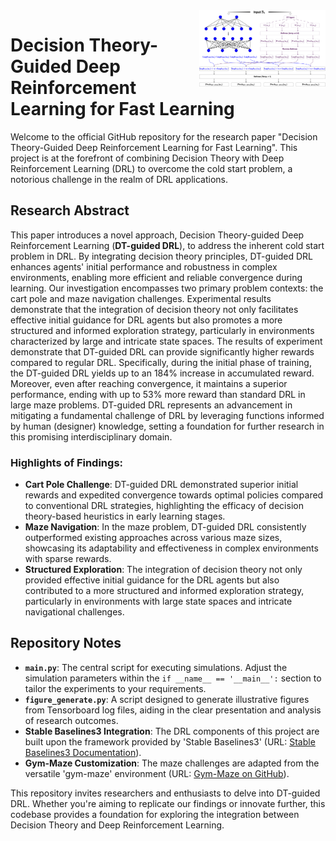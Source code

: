 <img src="DT-guided DRL.png" align="right" width="40%"/>

# Decision Theory-Guided Deep Reinforcement Learning for Fast Learning

Welcome to the official GitHub repository for the research paper "Decision Theory-Guided Deep Reinforcement Learning for Fast Learning". This project is at the forefront of combining Decision Theory with Deep Reinforcement Learning (DRL) to overcome the cold start problem, a notorious challenge in the realm of DRL applications.

## Research Abstract

This paper introduces a novel approach, Decision Theory-guided Deep Reinforcement Learning (**DT-guided DRL**), to address the inherent cold start problem in DRL. By integrating decision theory principles, DT-guided DRL enhances agents' initial performance and robustness in complex environments, enabling more efficient and reliable convergence during learning. Our investigation encompasses two primary problem contexts: the cart pole and maze navigation challenges. Experimental results demonstrate that the integration of decision theory not only facilitates effective initial guidance for DRL agents but also promotes a more structured and informed exploration strategy, particularly in environments characterized by large and intricate state spaces. The results of experiment demonstrate that DT-guided DRL can provide significantly higher rewards compared to regular DRL. Specifically, during the initial phase of training, the DT-guided DRL yields up to an 184% increase in accumulated reward. Moreover, even after reaching convergence, it maintains a superior performance, ending with up to 53% more reward than standard DRL in large maze problems. DT-guided DRL represents an advancement in mitigating a fundamental challenge of DRL by leveraging functions informed by human (designer) knowledge, setting a foundation for further research in this promising interdisciplinary domain.

### Highlights of Findings:

- **Cart Pole Challenge**: DT-guided DRL demonstrated superior initial rewards and expedited convergence towards optimal policies compared to conventional DRL strategies, highlighting the efficacy of decision theory-based heuristics in early learning stages.
- **Maze Navigation**: In the maze problem, DT-guided DRL consistently outperformed existing approaches across various maze sizes, showcasing its adaptability and effectiveness in complex environments with sparse rewards.
- **Structured Exploration**: The integration of decision theory not only provided effective initial guidance for the DRL agents but also contributed to a more structured and informed exploration strategy, particularly in environments with large state spaces and intricate navigational challenges.

## Repository Notes

- **`main.py`**: The central script for executing simulations. Adjust the simulation parameters within the `if __name__ == '__main__':` section to tailor the experiments to your requirements.
- **`figure_generate.py`**: A script designed to generate illustrative figures from Tensorboard log files, aiding in the clear presentation and analysis of research outcomes.
- **Stable Baselines3 Integration**: The DRL components of this project are built upon the framework provided by 'Stable Baselines3' (URL: [Stable Baselines3 Documentation](https://stable-baselines3.readthedocs.io)).
- **Gym-Maze Customization**: The maze challenges are adapted from the versatile 'gym-maze' environment (URL: [Gym-Maze on GitHub](https://github.com/MattChanTK/gym-maze)).

This repository invites researchers and enthusiasts to delve into DT-guided DRL. Whether you're aiming to replicate our findings or innovate further, this codebase provides a foundation for exploring the integration between Decision Theory and Deep Reinforcement Learning.

